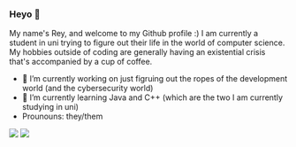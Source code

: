### Heyo 👋

My name's Rey, and welcome to my Github profile :)
I am currently a student in uni trying to figure out their life in the world of computer science.
My hobbies outside of coding are generally having an existential crisis that's accompanied by a cup of coffee.

- 🔭 I’m currently working on just figruing out the ropes of the development world (and the cybersecurity world)
- 🌱 I’m currently learning Java and C++ (which are the two I am currently studying in uni)
- Prounouns: they/them

![](https://github.com/reyhstone/github-stats/blob/master/generated/overview.svg)
![](https://github.com/reyhstone/github-stats/blob/master/generated/languages.svg)
